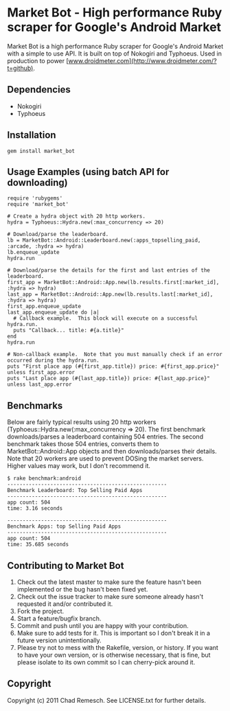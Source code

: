 # Market Bot - High performance Ruby scraper for Google's Android Market

Market Bot is a high performance Ruby scraper for Google's Android Market with a simple to use API.
It is built on top of Nokogiri and Typhoeus.
Used in production to power [www.droidmeter.com](http://www.droidmeter.com/?t=github).

## Dependencies

* Nokogiri
* Typhoeus

## Installation

    gem install market_bot

## Usage Examples (using batch API for downloading)

    require 'rubygems'
    require 'market_bot'

    # Create a hydra object with 20 http workers.
    hydra = Typhoeus::Hydra.new(:max_concurrency => 20)

    # Download/parse the leaderboard.
    lb = MarketBot::Android::Leaderboard.new(:apps_topselling_paid, :arcade, :hydra => hydra)
    lb.enqueue_update
    hydra.run

    # Download/parse the details for the first and last entries of the leaderboard.
    first_app = MarketBot::Android::App.new(lb.results.first[:market_id], :hydra => hydra)
    last_app = MarketBot::Android::App.new(lb.results.last[:market_id], :hydra => hydra)
    first_app.enqueue_update
    last_app.enqueue_update do |a|
      # Callback example.  This block will execute on a successful hydra.run.
      puts "Callback... title: #{a.title}"
    end
    hydra.run

    # Non-callback example.  Note that you must manually check if an error occurred during the hydra.run.
    puts "First place app (#{first_app.title}) price: #{first_app.price}" unless first_app.error
    puts "Last place app (#{last_app.title}) price: #{last_app.price}" unless last_app.error

## Benchmarks

Below are fairly typical results using 20 http workers (Typhoeus::Hydra.new(:max_concurrency => 20).  The first benchmark downloads/parses a leaderboard containing 504 entries.  The second benchmark takes those 504 entries, converts them to MarketBot::Android::App objects and then downloads/parses their details.  Note that 20 workers are used to prevent DOSing the market servers.  Higher values may work, but I don't recommend it.

    $ rake benchmark:android
    ----------------------------------------------------
    Benchmark Leaderboard: Top Selling Paid Apps
    ----------------------------------------------------
    app count: 504
    time: 3.16 seconds

    ----------------------------------------------------
    Benchmark Apps: top Selling Paid Apps
    ----------------------------------------------------
    app count: 504
    time: 35.685 seconds

## Contributing to Market Bot

1. Check out the latest master to make sure the feature hasn't been implemented or the bug hasn't been fixed yet.
2. Check out the issue tracker to make sure someone already hasn't requested it and/or contributed it.
3. Fork the project.
4. Start a feature/bugfix branch.
5. Commit and push until you are happy with your contribution.
6. Make sure to add tests for it. This is important so I don't break it in a future version unintentionally.
7. Please try not to mess with the Rakefile, version, or history. If you want to have your own version, or is otherwise necessary, that is fine, but please isolate to its own commit so I can cherry-pick around it.

## Copyright

Copyright (c) 2011 Chad Remesch. See LICENSE.txt for
further details.

